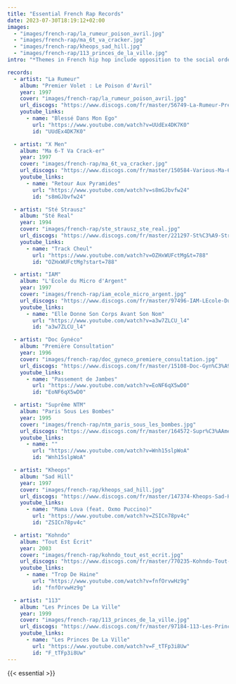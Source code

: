 ```yaml
---
title: "Essential French Rap Records"
date: 2023-07-30T18:19:12+02:00
images:
  - "images/french-rap/la_rumeur_poison_avril.jpg"
  - "images/french-rap/ma_6t_va_cracker.jpg"
  - "images/french-rap/kheops_sad_hill.jpg"
  - "images/french-rap/113_princes_de_la_ville.jpg"
intro: "*Themes in French hip hop include opposition to the social order, humor and puns, as well as ethnic and cultural identity.* [[~ w]](https://en.wikipedia.org/wiki/French_hip_hop#Themes)"

records:
  - artist: "La Rumeur"
    album: "Premier Volet : Le Poison d'Avril"
    year: 1997
    cover: "images/french-rap/la_rumeur_poison_avril.jpg"
    url_discogs: "https://www.discogs.com/fr/master/56749-La-Rumeur-Premier-Volet-Le-Poison-DAvril"
    youtube_links:
      - name: "Blessé Dans Mon Ego"
        url: "https://www.youtube.com/watch?v=UUdEx4DK7K0"
        id: "UUdEx4DK7K0"

  - artist: "X Men"
    album: "Ma 6-T Va Crack-er"
    year: 1997
    cover: "images/french-rap/ma_6t_va_cracker.jpg"
    url_discogs: "https://www.discogs.com/fr/master/150584-Various-Ma-6-T-Va-Crack-er"
    youtube_links:
      - name: "Retour Aux Pyramides"
        url: "https://www.youtube.com/watch?v=s8mGJbvfw24"
        id: "s8mGJbvfw24"

  - artist: "Sté Strausz"
    album: "Sté Real"
    year: 1994
    cover: "images/french-rap/ste_strausz_ste_real.jpg"
    url_discogs: "https://www.discogs.com/fr/master/221297-St%C3%A9-Strausz-St%C3%A9-Real"
    youtube_links:
      - name: "Track Cheul"
        url: "https://www.youtube.com/watch?v=OZHxWUFctMg&t=788"
        id: "OZHxWUFctMg?start=788"

  - artist: "IAM"
    album: "L'Ecole du Micro d'Argent"
    year: 1997
    cover: "images/french-rap/iam_ecole_micro_argent.jpg"
    url_discogs: "https://www.discogs.com/fr/master/97496-IAM-LEcole-Du-Micro-DArgent"
    youtube_links:
      - name: "Elle Donne Son Corps Avant Son Nom"
        url: "https://www.youtube.com/watch?v=a3w7ZLCU_l4"
        id: "a3w7ZLCU_l4"

  - artist: "Doc Gynéco"
    album: "Première Consultation"
    year: 1996
    cover: "images/french-rap/doc_gyneco_premiere_consultation.jpg"
    url_discogs: "https://www.discogs.com/fr/master/15108-Doc-Gyn%C3%A9co-Premi%C3%A8re-Consultation"
    youtube_links:
      - name: "Passement de Jambes"
        url: "https://www.youtube.com/watch?v=EoNF6qX5wD0"
        id: "EoNF6qX5wD0"

  - artist: "Suprême NTM"
    album: "Paris Sous Les Bombes"
    year: 1995
    cover: "images/french-rap/ntm_paris_sous_les_bombes.jpg"
    url_discogs: "https://www.discogs.com/fr/master/164572-Supr%C3%AAme-NTM-Paris-Sous-Les-Bombes"
    youtube_links:
      - name: ""
        url: "https://www.youtube.com/watch?v=Wnh15slpWoA"
        id: "Wnh15slpWoA"

  - artist: "Kheops"
    album: "Sad Hill"
    year: 1997
    cover: "images/french-rap/kheops_sad_hill.jpg"
    url_discogs: "https://www.discogs.com/fr/master/147374-Kheops-Sad-Hill"
    youtube_links:
      - name: "Mama Lova (feat. Oxmo Puccino)"
        url: "https://www.youtube.com/watch?v=ZSICn78pv4c"
        id: "ZSICn78pv4c"

  - artist: "Kohndo"
    album: "Tout Est Écrit"
    year: 2003
    cover: "images/french-rap/kohndo_tout_est_ecrit.jpg"
    url_discogs: "https://www.discogs.com/fr/master/770235-Kohndo-Tout-Est-%C3%89crit"
    youtube_links:
      - name: "Trop De Haine"
        url: "https://www.youtube.com/watch?v=fnfOrvwHz9g"
        id: "fnfOrvwHz9g"

  - artist: "113"
    album: "Les Princes De La Ville"
    year: 1999
    cover: "images/french-rap/113_princes_de_la_ville.jpg"
    url_discogs: "https://www.discogs.com/fr/master/97184-113-Les-Princes-De-La-Ville"
    youtube_links:
      - name: "Les Princes De La Ville"
        url: "https://www.youtube.com/watch?v=F_tTFp3i8Uw"
        id: "F_tTFp3i8Uw"
---
```


{{< essential >}}